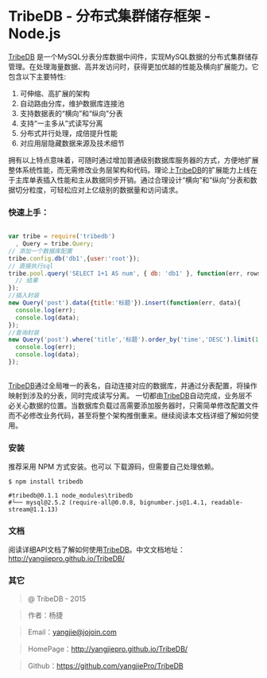 TribeDB - 分布式集群储存框架 - Node.js
=======

[TribeDB](http://yangjiepro.github.io/TribeDB/) 是一个MySQL分表分库数据中间件，实现MySQL数据的分布式集群储存管理。在处理海量数据、高并发访问时，获得更加优越的性能及横向扩展能力。它包含以下主要特性:

1. 可伸缩、高扩展的架构
2. 自动路由分库，维护数据库连接池
3. 支持数据表的“横向”和“纵向”分表
4. 支持“一主多从”式读写分离
5. 分布式并行处理，成倍提升性能
6. 对应用层隐藏数据来源及技术细节

拥有以上特点意味着，可随时通过增加普通级别数据库服务器的方式，方便地扩展整体系统性能，而无需修改业务层架构和代码。理论上[TribeDB](http://yangjiepro.github.io/TribeDB/)的扩展能力上线在于主库单表插入性能和主从数据同步开销。通过合理设计“横向”和“纵向”分表和数据切分粒度，可轻松应对上亿级别的数据量和访问请求。

### 快速上手：

```javascript

var tribe = require('tribedb')
  , Query = tribe.Query;
// 添加一个数据库配置
tribe.config.db('db1',{user:'root'});
// 直接执行sql
tribe.pool.query('SELECT 1+1 AS num', { db: 'db1' }, function(err, rows, fields){
  // 结果
});
//插入封装
new Query('post').data({title:'标题'}).insert(function(err, data){
  console.log(err);
  console.log(data);
});
//查询封装
new Query('post').where('title','标题').order_by('time','DESC').limit(1).select(function(err, data){
  console.log(err);
  console.log(data);
});
    
```

[TribeDB](http://yangjiepro.github.io/TribeDB/)通过全局唯一的表名，自动连接对应的数据库，并通过分表配置，将操作映射到涉及的分表，同时完成读写分离。 一切都由[TribeDB](http://yangjiepro.github.io/TribeDB/)自动完成，业务层不必关心数据的位置。当数据库负载过高需要添加服务器时，只需简单修改配置文件而不必修改业务代码，甚至将整个架构推倒重来。继续阅读本文档详细了解如何使用。

### 安装

推荐采用 NPM 方式安装。也可以 下载源码，但需要自己处理依赖。

```shell
$ npm install tribedb

#tribedb@0.1.1 node_modules\tribedb
#└── mysql@2.5.2 (require-all@0.0.8, bignumber.js@1.4.1, readable-stream@1.1.13)
```

### 文档

阅读详细API文档了解如何使用[TribeDB](http://yangjiepro.github.io/TribeDB/)。中文文档地址：http://yangjiepro.github.io/TribeDB/

### 其它

> @ TribeDB - 2015 

> 作者：杨捷 

> Email：yangjie@jojoin.com 

> HomePage：http://yangjiepro.github.io/TribeDB/

> Github：https://github.com/yangjiePro/TribeDB


